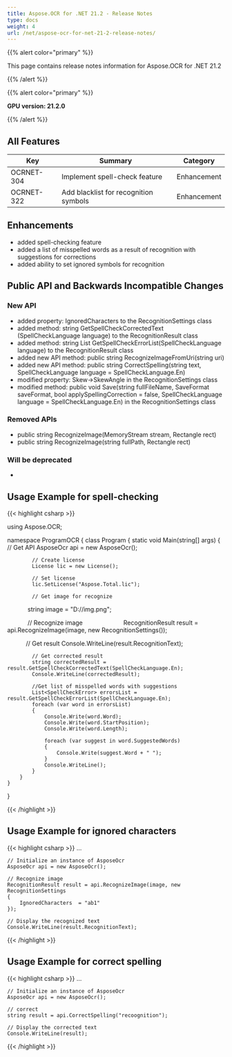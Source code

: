 ```yaml
---
title: Aspose.OCR for .NET 21.2 - Release Notes
type: docs
weight: 4
url: /net/aspose-ocr-for-net-21-2-release-notes/
---
```


{{% alert color="primary" %}}

This page contains release notes information for Aspose.OCR for .NET 21.2

{{% /alert %}}

{{% alert color="primary" %}}

**GPU version: 21.2.0**

{{% /alert %}}

## All Features

|Key|Summary|Category|
|---|---|---|
|OCRNET-304|Implement spell-check feature |Enhancement|
|OCRNET-322| Add blacklist for recognition symbols |Enhancement|


## Enhancements

- added spell-checking feature
- added a list of misspelled words as a result of recognition with suggestions for corrections
- added ability to set ignored symbols for recognition


## Public API and Backwards Incompatible Changes

### New API

-  added property: IgnoredCharacters to the RecognitionSettings class
-  added method: string GetSpellCheckCorrectedText (SpellCheckLanguage language) to the RecognitionResult class
-  added method: string List<SpellCheckError> GetSpellCheckErrorList(SpellCheckLanguage language) to the RecognitionResult class
-  added new API method:  public string RecognizeImageFromUri(string uri)
-  added new API method: public string CorrectSpelling(string text, SpellCheckLanguage language = SpellCheckLanguage.En)
-  modified property: Skew->SkewAngle  in the RecognitionSettings class
-  modified method: public void Save(string fullFileName, 
			SaveFormat saveFormat, bool applySpellingCorrection = false, 
			SpellCheckLanguage language = SpellCheckLanguage.En)  in the RecognitionSettings class

### Removed APIs

-  public string RecognizeImage(MemoryStream stream, Rectangle rect)
-  public string RecognizeImage(string fullPath, Rectangle rect)

### Will be deprecated

-

## Usage Example for spell-checking

{{< highlight csharp >}}


using Aspose.OCR;

namespace ProgramOCR
{
    class Program
    {
        static void Main(string[] args)
        {
            // Get API
            AsposeOcr api = new AsposeOcr();

            // Create license
            License lic = new License();

            // Set license 
            lic.SetLicense("Aspose.Total.lic");

            // Get image for recognize
            string image = "D://img.png";

            // Recognize image           
            RecognitionResult result = api.RecognizeImage(image, new RecognitionSettings());

            // Get result
            Console.WriteLine(result.RecognitionText);

            // Get corrected result
            string correctedResult = result.GetSpellCheckCorrectedText(SpellCheckLanguage.En);
            Console.WriteLine(correctedResult);

            //Get list of misspelled words with suggestions
            List<SpellCheckError> errorsList = result.GetSpellCheckErrorList(SpellCheckLanguage.En);
            foreach (var word in errorsList)
            {
                Console.Write(word.Word);
                Console.Write(word.StartPosition);
                Console.Write(word.Length);

                foreach (var suggest in word.SuggestedWords)
                {
                    Console.Write(suggest.Word + " ");
                }
                Console.WriteLine();
            }
        }
    }
}

{{< /highlight >}}

## Usage Example for ignored characters

{{< highlight csharp >}}
...

	// Initialize an instance of AsposeOcr
	AsposeOcr api = new AsposeOcr();

	// Recognize image
	RecognitionResult result = api.RecognizeImage(image, new RecognitionSettings
	{
		IgnoredCharacters  = "ab1"
	});
			
	// Display the recognized text
	Console.WriteLine(result.RecognitionText);
	
{{< /highlight >}}


## Usage Example for correct spelling

{{< highlight csharp >}}
...

	// Initialize an instance of AsposeOcr
	AsposeOcr api = new AsposeOcr();

	// correct
	string result = api.CorrectSpelling("recoognition");
			
	// Display the corrected text
	Console.WriteLine(result);
	
{{< /highlight >}}
